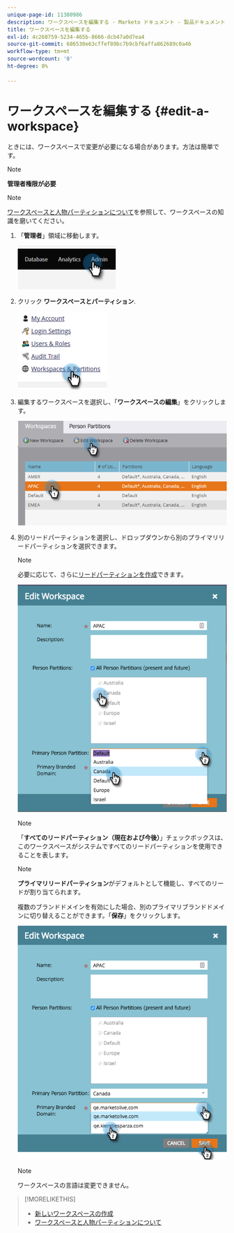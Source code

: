 ```yaml
---
unique-page-id: 11380986
description: ワークスペースを編集する - Marketo ドキュメント - 製品ドキュメント
title: ワークスペースを編集する
exl-id: 4c268759-5234-465b-8666-dcb47a0d7ea4
source-git-commit: 686530e63cffef89bc7b9cbf6affa862689c0a46
workflow-type: tm+mt
source-wordcount: '0'
ht-degree: 0%

---
```


# ワークスペースを編集する {#edit-a-workspace}

ときには、ワークスペースで変更が必要になる場合があります。方法は簡単です。

>[!NOTE]
>
>**管理者権限が必要**

>[!NOTE]
>
>[ワークスペースと人物パーティションについて](/help/marketo/product-docs/administration/workspaces-and-person-partitions/understanding-workspaces-and-person-partitions.md)を参照して、ワークスペースの知識を磨いてください。

1. 「**管理者**」領域に移動します。

   ![](assets/edit-a-workspace-1.png)

1. クリック **ワークスペースとパーティション**.

   ![](assets/edit-a-workspace-2.png)

1. 編集するワークスペースを選択し、「**ワークスペースの編集**」をクリックします。

   ![](assets/edit-a-workspace-3.png)

1. 別のリードパーティションを選択し、ドロップダウンから別のプライマリリードパーティションを選択できます。

   >[!NOTE]
   >
   >必要に応じて、さらに[リードパーティションを作成](/help/marketo/product-docs/administration/workspaces-and-person-partitions/create-a-person-partition.md)できます。

   ![](assets/edit-a-workspace-4.png)

   >[!NOTE]
   >
   >「**すべてのリードパーティション（現在および今後）**」チェックボックスは、このワークスペースがシステムですべてのリードパーティションを使用できることを表します。

   >[!NOTE]
   >
   >**プライマリリードパーティション**&#x200B;がデフォルトとして機能し、すべてのリードが割り当てられます。

   複数のブランドドメインを有効にした場合、別のプライマリブランドドメインに切り替えることができます。「**保存**」をクリックします。

   ![](assets/edit-a-workspace-5.png)

   >[!NOTE]
   >
   >ワークスペースの言語は変更できません。

>[!MORELIKETHIS]
>
>* [新しいワークスペースの作成](/help/marketo/product-docs/administration/workspaces-and-person-partitions/create-a-new-workspace.md)
>* [ワークスペースと人物パーティションについて](/help/marketo/product-docs/administration/workspaces-and-person-partitions/understanding-workspaces-and-person-partitions.md)

